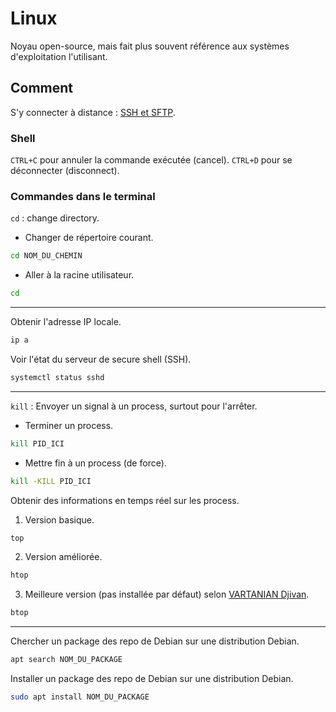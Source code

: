 # Linux 
Noyau open-source, mais fait plus souvent référence aux systèmes d'exploitation l'utilisant. 

## Comment 
S'y connecter à distance : [SSH et SFTP](../Software/SSH%20et%20SFTP.md). 

### Shell 
`CTRL+C` pour annuler la commande exécutée (cancel). 
`CTRL+D` pour se déconnecter (disconnect). 

### Commandes dans le terminal 
`cd` : change directory. 
- Changer de répertoire courant. 
```bash
cd NOM_DU_CHEMIN
```
- Aller à la racine utilisateur. 
```bash
cd
```

---

Obtenir l'adresse IP locale. 
```bash
ip a
```

Voir l'état du serveur de secure shell (SSH). 
```bash
systemctl status sshd 
```

---

`kill` : Envoyer un signal à un process, surtout pour l'arrêter. 
- Terminer un process. 
```bash
kill PID_ICI
```
- Mettre fin à un process (de force). 
```bash
kill -KILL PID_ICI
```

Obtenir des informations en temps réel sur les process. 
1. Version basique. 
```bash
top
```
2. Version améliorée. 
```bash
htop
```
3. Meilleure version (pas installée par défaut) selon [VARTANIAN Djivan](../People/VARTANIAN%20Djivan.md). 
```bash
btop
```

---

Chercher un package des repo de Debian sur une distribution Debian. 
```bash
apt search NOM_DU_PACKAGE
```

Installer un package des repo de Debian sur une distribution Debian. 
```bash
sudo apt install NOM_DU_PACKAGE
```



